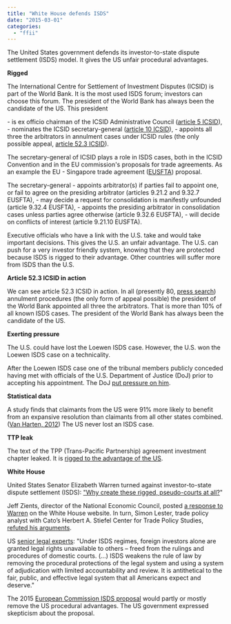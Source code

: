 ```yaml
---
title: "White House defends ISDS"
date: "2015-03-01"
categories: 
  - "ffii"
---
```


The United States government defends its investor-to-state dispute settlement (ISDS) model. It gives the US unfair procedural advantages.

**Rigged**

The International Centre for Settlement of Investment Disputes (ICSID) is part of the World Bank. It is the most used ISDS forum; investors can choose this forum. The president of the World Bank has always been the candidate of the US. This president

\- is ex officio chairman of the ICSID Administrative Council ([article 5 ICSID](https://icsid.worldbank.org/ICSID/StaticFiles/basicdoc/partA-chap01.htm#s02)), - nominates the ICSID secretary-general ([article 10 ICSID](https://icsid.worldbank.org/ICSID/StaticFiles/basicdoc/partA-chap01.htm#s03)), - appoints all three the arbitrators in annulment cases under ICSID rules (the only possible appeal, [article 52.3 ICSID](https://icsid.worldbank.org/ICSID/StaticFiles/basicdoc/partA-chap04.htm)).

The secretary-general of ICSID plays a role in ISDS cases, both in the ICSID Convention and in the EU commission's proposals for trade agreements. As an example the EU - Singapore trade agreement ([EUSFTA](http://trade.ec.europa.eu/doclib/docs/2014/october/tradoc_152844.pdf)) proposal.

The secretary-general - appoints arbitrator(s) if parties fail to appoint one, or fail to agree on the presiding arbitrator (articles 9.21.2 and 9.32.7 EUSFTA), - may decide a request for consolidation is manifestly unfounded (article 9.32.4 EUSFTA), - appoints the presiding arbitrator in consolidation cases unless parties agree otherwise (article 9.32.6 EUSFTA), - will decide on conflicts of interest (article 9.21.10 EUSFTA).

Executive officials who have a link with the U.S. take and would take important decisions. This gives the U.S. an unfair advantage. The U.S. can push for a very investor friendly system, knowing that they are protected because ISDS is rigged to their advantage. Other countries will suffer more from ISDS than the U.S.

**Article 52.3 ICSID in action**

We can see article 52.3 ICSID in action. In all (presently 80, [press search](https://icsid.worldbank.org/apps/ICSIDWEB/cases/Pages/AdvancedSearch.aspx?appby=102&typ=CD12)) annulment procedures (the only form of appeal possible) the president of the World Bank appointed all three the arbitrators. That is more than 10% of all known ISDS cases. The president of the World Bank has always been the candidate of the US.

**Exerting pressure**

The U.S. could have lost the Loewen ISDS case. However, the U.S. won the Loewen ISDS case on a technicality.

After the Loewen ISDS case one of the tribunal members publicly conceded having met with officials of the U.S. Department of Justice (DoJ) prior to accepting his appointment. The DoJ [put pressure on him](http://papers.ssrn.com/sol3/papers.cfm?abstract_id=2410188).

**Statistical data**

A study finds that claimants from the US were 91% more likely to benefit from an expansive resolution than claimants from all other states combined. ([Van Harten, 2012](http://digitalcommons.osgoode.yorku.ca/ohlj/vol50/iss1/6)) The US never lost an ISDS case.

**TTP leak**

The text of the TPP (Trans-Pacific Partnership) agreement investment chapter leaked. It is [rigged to the advantage of the US](https://blog.ffii.org/tpp-isds-is-rigged-to-advantage-u-s/).

**White House**

United States Senator Elizabeth Warren turned against investor-to-state dispute settlement (ISDS): ["Why create these rigged, pseudo-courts at all?](http://www.washingtonpost.com/opinions/kill-the-dispute-settlement-language-in-the-trans-pacific-partnership/2015/02/25/ec7705a2-bd1e-11e4-b274-e5209a3bc9a9_story.html?hpid=z6)"

Jeff Zients, director of the National Economic Council, posted [a response to Warren](http://www.whitehouse.gov/blog/2015/02/26/investor-state-dispute-settlement-isds-questions-and-answers) on the White House website. In turn, Simon Lester, trade policy analyst with Cato’s Herbert A. Stiefel Center for Trade Policy Studies, [refuted his arguments](http://www.cato.org/blog/responding-white-house-defense-investor-state-dispute-settlement).

US [senior legal experts](http://www.washingtonpost.com/r/2010-2019/WashingtonPost/2015/04/30/Editorial-Opinion/Graphics/oppose_ISDS_Letter.pdf): "Under ISDS regimes, foreign investors alone are granted legal rights unavailable to others – freed from the rulings and procedures of domestic courts. (...) ISDS weakens the rule of law by removing the procedural protections of the legal system and using a system of adjudication with limited accountability and review. It is antithetical to the fair, public, and effective legal system that all Americans expect and deserve."

The 2015 [European Commission ISDS proposal](https://blog.ffii.org/eu-commission-isds-proposal-a-threat-to-democracy-and-civil-rights/) would partly or mostly remove the US procedural advantages. The US government expressed skepticism about the proposal.

